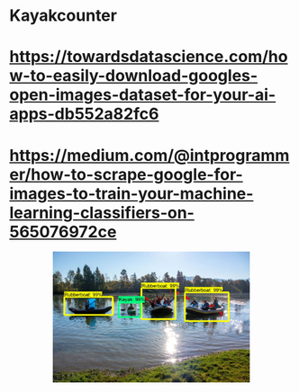 # Kayakcounter
# https://towardsdatascience.com/how-to-easily-download-googles-open-images-dataset-for-your-ai-apps-db552a82fc6
# https://medium.com/@intprogrammer/how-to-scrape-google-for-images-to-train-your-machine-learning-classifiers-on-565076972ce
<p align="center">
  <img src="/docs/image_result.jpg" width="350" alt="accessibility text">
</p>

